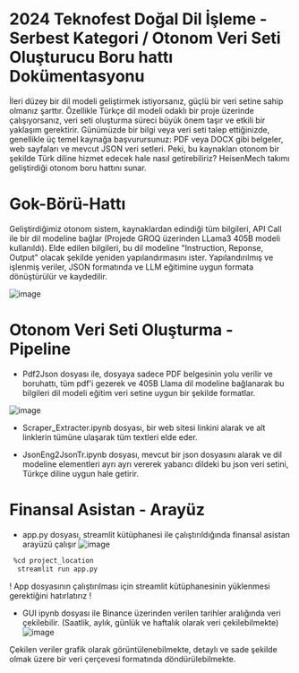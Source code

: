   # 2024 Teknofest Doğal Dil İşleme - Serbest Kategori / Otonom Veri Seti Oluşturucu Boru hattı Dokümentasyonu

  
İleri düzey bir dil modeli geliştirmek istiyorsanız, güçlü bir veri setine sahip olmanız şarttır. Özellikle Türkçe dil modeli odaklı bir proje üzerinde çalışıyorsanız, veri seti oluşturma süreci büyük önem taşır ve etkili bir yaklaşım gerektirir. Günümüzde bir bilgi veya veri seti talep ettiğinizde, genellikle üç temel kaynağa başvurursunuz: PDF veya DOCX gibi belgeler, web sayfaları ve mevcut JSON veri setleri. Peki, bu kaynakları otonom bir şekilde Türk diline hizmet edecek hale nasıl getirebiliriz? HeisenMech takımı geliştirdiği otonom boru hattını sunar. 

# Gok-Börü-Hattı

Geliştirdiğimiz otonom sistem, kaynaklardan edindiği tüm bilgileri, API Call ile bir dil modeline bağlar (Projede GROQ üzerinden LLama3 405B modeli kullanıldı). Elde edilen bilgileri, bu dil modeline "Instruction, Reponse, Output" olacak şekilde yeniden yapılandırmasını ister. Yapılandırılmış ve işlenmiş veriler, JSON formatında ve LLM eğitimine uygun formata dönüştürülür ve kaydedilir.

![image](https://github.com/user-attachments/assets/89a2310e-f5dc-4661-8b79-3d7d55d1388c)

  # Otonom Veri Seti Oluşturma - Pipeline
  * Pdf2Json dosyası ile, dosyaya sadece PDF belgesinin yolu verilir ve boruhattı, tüm pdf'i gezerek ve 405B Llama dil modeline bağlanarak bu bilgileri dil modeli eğitim veri setine uygun bir şekilde formatlar.
    
   ![image](https://github.com/user-attachments/assets/97a7bec0-d2a4-4f7f-a136-876e78de3bf3)

  * Scraper_Extracter.ipynb dosyası, bir web sitesi linkini alarak ve alt linklerin tümüne ulaşarak tüm textleri elde eder.
 
  * JsonEng2JsonTr.ipynb dosyası, mevcut bir json dosyasını alarak ve dil modeline elementleri ayrı ayrı vererek yabancı dildeki bu json veri setini, Türkçe diline uygun hale getirir.


   
  # Finansal Asistan - Arayüz

  * app.py dosyası, streamlit kütüphanesi ile çalıştırıldığında finansal asistan arayüzü çalışır
 ![image](https://github.com/user-attachments/assets/f391bdc9-f53a-46de-bb56-52ed0e6c7a6e)
  ```bash
   %cd project_location
    streamlit run app.py
   ```
! App dosyasının çalıştırılması için streamlit kütüphanesinin yüklenmesi gerektiğini hatırlatırız !
     
  * GUI ipynb dosyası ile Binance üzerinden verilen tarihler aralığında veri çekilebilir. (Saatlik, aylık, günlük ve haftalık olarak veri çekilebilmekte)
   ![image](https://github.com/user-attachments/assets/673665d4-8935-40b9-9f85-0bc7579ea3bd)

Çekilen veriler grafik olarak görüntülenebilmekte, detaylı ve sade şekilde olmak üzere bir veri çerçevesi formatında döndürülebilmekte.
